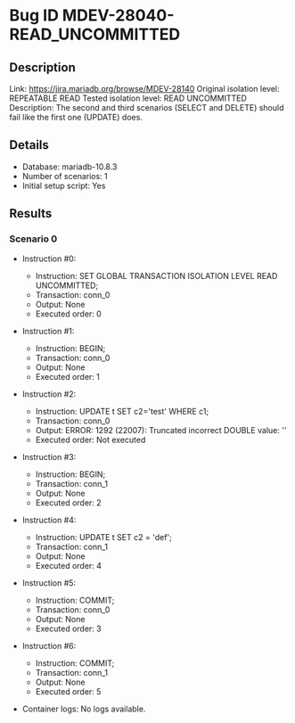# Bug ID MDEV-28040-READ_UNCOMMITTED

## Description

Link:                     https://jira.mariadb.org/browse/MDEV-28140
Original isolation level: REPEATABLE READ
Tested isolation level:   READ UNCOMMITTED
Description:              The second and third scenarios (SELECT and DELETE) should fail like the first one (UPDATE) does.


## Details
 * Database: mariadb-10.8.3
 * Number of scenarios: 1
 * Initial setup script: Yes

## Results
### Scenario 0
 * Instruction #0:
     - Instruction:  SET GLOBAL TRANSACTION ISOLATION LEVEL READ UNCOMMITTED;
     - Transaction: conn_0
     - Output: None
     - Executed order: 0
 * Instruction #1:
     - Instruction:  BEGIN;
     - Transaction: conn_0
     - Output: None
     - Executed order: 1
 * Instruction #2:
     - Instruction:  UPDATE t SET c2='test' WHERE c1;
     - Transaction: conn_0
     - Output: ERROR: 1292 (22007): Truncated incorrect DOUBLE value: ''
     - Executed order: Not executed
 * Instruction #3:
     - Instruction:  BEGIN;
     - Transaction: conn_1
     - Output: None
     - Executed order: 2
 * Instruction #4:
     - Instruction:  UPDATE t SET c2 = 'def';
     - Transaction: conn_1
     - Output: None
     - Executed order: 4
 * Instruction #5:
     - Instruction:  COMMIT;
     - Transaction: conn_0
     - Output: None
     - Executed order: 3
 * Instruction #6:
     - Instruction:  COMMIT;
     - Transaction: conn_1
     - Output: None
     - Executed order: 5

 * Container logs:
   No logs available.
